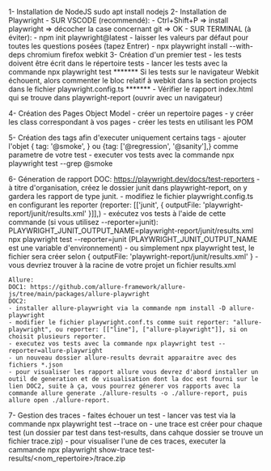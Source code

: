 1- Installation de NodeJS
    sudo apt install nodejs
2- Installation de Playwright
    - SUR VSCODE (recommendé): 
    - Ctrl+Shift+P => install playwright => décocher la case concernant git => OK
    - SUR TERMINAL (à éviter):
    - npm init playwright@latest
    - laisser les valeurs par défaut pour toutes les questions posées (tapez Entrer)
    - npx playwright install --with-deps chromium firefox webkit
3- Création d'un premier test
    - les tests doivent être écrit dans le répertoire tests
    - lancer les tests avec la commande npx playwright test
    *******
    Si les tests sur le navigateur Webkit échouent, alors commenter le bloc relatif à webkit dans la section projects dans le fichier playwright.config.ts
    *******
    - Vérifier le rapport index.html qui se trouve dans playwright-report (ouvrir avec un navigateur)

 4- Création des Pages Object Model
    - créer un repertoire pages
    - y créer les class correspondant à vos pages
    - créer les tests en utilisant les POM

5- Création des tags afin d'executer uniquement certains tags
    - ajouter l'objet { tag: '@smoke', } ou {tag: ['@regression', '@sanity'],} comme parametre de votre test
    - executer vos tests avec la commande npx playwright test --grep @smoke

6- Géneration de rapport
    DOC: https://playwright.dev/docs/test-reporters
    - à titre d'organisation, créez le dossier junit dans playwright-report, on y gardera les rapport de type junit.
    - modifiez le fichier playwright.config.ts en configurant les reporter (reporter: [['junit', { outputFile: 'playwright-report/junit/results.xml' }]],)
    - exécutez vos tests à l'aide de cette commande (si vous utilisez --reporter=junit): PLAYWRIGHT_JUNIT_OUTPUT_NAME=playwright-report/junit/results.xml npx playwright test --reporter=junit (PLAYWRIGHT_JUNIT_OUTPUT_NAME est une variable d'environnement)
    - ou simplement npx playwright test, le fichier sera créer selon { outputFile: 'playwright-report/junit/results.xml' }
    - vous devriez trouver à la racine de votre projet un fichier results.xml

    Allure:
    DOC1: https://github.com/allure-framework/allure-js/tree/main/packages/allure-playwright
    DOC2: 
    - installer allure-playwright via la commande npm install -D allure-playwright
    - modifier le fichier playwright.conf.ts comme suit reporter: "allure-playwright", ou reporter: [["line"], ["allure-playwright"]], si on choisit plusieurs reporter.
    - executez vos tests avec la commande npx playwright test --reporter=allure-playwright
    - un nouveau dossier allure-results devrait apparaitre avec des fichiers *.json
    - pour visualiser les rapport allure vous devrez d'abord installer un outil de generation et de visualisation dont la doc est fourni sur le lien DOC2, suite à ça, vous pourrez génerer vos rapports avec la commande allure generate ./allure-results -o ./allure-report, puis allure open ./allure-report.

7- Gestion des traces
    - faites échouer un test
    - lancer vas test via la commande npx playwright test --trace on
    - une trace est créer pour chaque test (un dossier par test dans test-results, dans cahque dossier se trouve un fichier trace.zip)
    - pour visualiser l'une de ces traces, executer la cammande npx playwright show-trace test-results/<nom_repertoire>/trace.zip